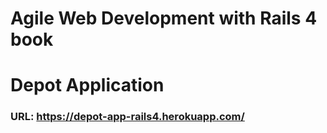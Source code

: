 # Agile Web Development with Rails 4 book

# Depot Application

### URL: https://depot-app-rails4.herokuapp.com/
